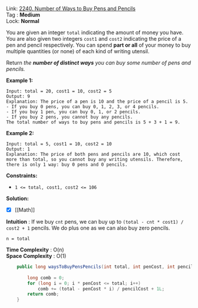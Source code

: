 Link: [2240. Number of Ways to Buy Pens and Pencils](https://leetcode.com/problems/number-of-ways-to-buy-pens-and-pencils/) <br>
Tag : **Medium**<br>
Lock: **Normal**

You are given an integer `total` indicating the amount of money you have. You are also given two integers `cost1` and `cost2` indicating the price of a pen and pencil respectively. You can spend **part or all** of your money to buy multiple quantities (or none) of each kind of writing utensil.

Return _the **number of distinct ways** you can buy some number of pens and pencils._

**Example 1:**
```
Input: total = 20, cost1 = 10, cost2 = 5
Output: 9
Explanation: The price of a pen is 10 and the price of a pencil is 5.
- If you buy 0 pens, you can buy 0, 1, 2, 3, or 4 pencils.
- If you buy 1 pen, you can buy 0, 1, or 2 pencils.
- If you buy 2 pens, you cannot buy any pencils.
The total number of ways to buy pens and pencils is 5 + 3 + 1 = 9.
```

**Example 2:**
```
Input: total = 5, cost1 = 10, cost2 = 10
Output: 1
Explanation: The price of both pens and pencils are 10, which cost more than total, so you cannot buy any writing utensils. Therefore, there is only 1 way: buy 0 pens and 0 pencils.
```

**Constraints:**
-   `1 <= total, cost1, cost2 <= 106`

**Solution:**
- [x] [[Math]]

**Intuition** :
If we buy `cnt` pens, we can buy up to `(total - cnt * cost1) / cost2 + 1` pencils. We do plus one as we can also buy zero pencils.

```
n = total
```
**Time Complexity** : O(n)<br>
**Space Complexity** : O(1)

```java
    public long waysToBuyPensPencils(int total, int penCost, int pencilCost) {
        
        long comb = 0;
        for (long i = 0; i * penCost <= total; i++)
            comb += (total - penCost * i) / pencilCost + 1L;
        return comb;
    }
```
